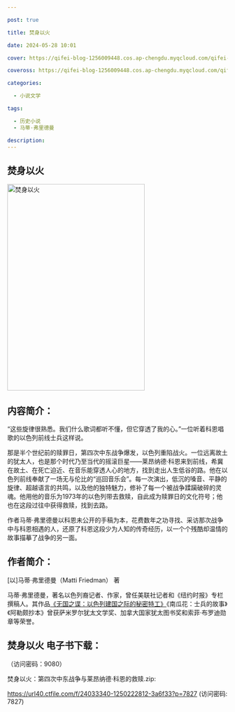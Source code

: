 ```yaml
---

post: true

title: 焚身以火

date: 2024-05-28 10:01

cover: https://qifei-blog-1256009448.cos.ap-chengdu.myqcloud.com/qifei-blog/65f6c20e9f345e8d03849298.jpg

coveross: https://qifei-blog-1256009448.cos.ap-chengdu.myqcloud.com/qifei-blog/65f6c20e9f345e8d03849298.jpg

categories:

  - 小说文学

tags:

  - 历史小说
  - 马蒂·弗里德曼

description:
---
```


## 焚身以火
<img alt="焚身以火 " class="aligncenter loading" data-was-processed="true" decoding="async" fetchpriority="high" height="471" src="https://qifei-blog-1256009448.cos.ap-chengdu.myqcloud.com/qifei-blog/65f6c20e9f345e8d03849298.jpg " style="cursor: zoom-in;" width="314"/>

## 内容简介：

“这些旋律很熟悉。我们什么歌词都听不懂，但它穿透了我的心。”一位听着科恩唱歌的以色列前线士兵这样说。

那是半个世纪前的赎罪日，第四次中东战争爆发，以色列重陷战火。一位远离故土的犹太人，也是那个时代乃至当代的摇滚巨星——莱昂纳德·科恩来到前线，希冀在故土、在死亡迫近、在音乐能穿透人心的地方，找到走出人生低谷的路。他在以色列前线奉献了一场无与伦比的“巡回音乐会”。每一次演出，低沉的嗓音、平静的旋律、超越语言的共鸣，以及他的独特魅力，修补了每一个被战争蹂躏破碎的灵魂。他用他的音乐为1973年的以色列带去救赎，自此成为赎罪日的文化符号；他也在这段过往中获得救赎，找到去路。

作者马蒂·弗里德曼以科恩未公开的手稿为本，花费数年之功寻找、采访那次战争中与科恩相遇的人，还原了科恩这段少为人知的传奇经历，以一个个残酷却温情的故事描摹了战争的另一面。

## 作者简介：

[以]马蒂·弗里德曼（Matti Friedman） 著

马蒂·弗里德曼，著名以色列裔记者、作家，曾任美联社记者和《纽约时报》专栏撰稿人。其作品<a href="https://www.huibooks.com/20445.html">《无国之谍：以色列建国之际的秘密特工》</a>《南瓜花：士兵的故事》《阿勒颇抄本》曾获萨米罗尔犹太文学奖、加拿大国家犹太图书奖和索菲·布罗迪勋章等荣誉。

## 焚身以火 电子书下载：

 （访问密码：9080）

焚身以火：第四次中东战争与莱昂纳德·科恩的救赎.zip: 

https://url40.ctfile.com/f/24033340-1250222812-3a6f33?p=7827 (访问密码: 7827)
